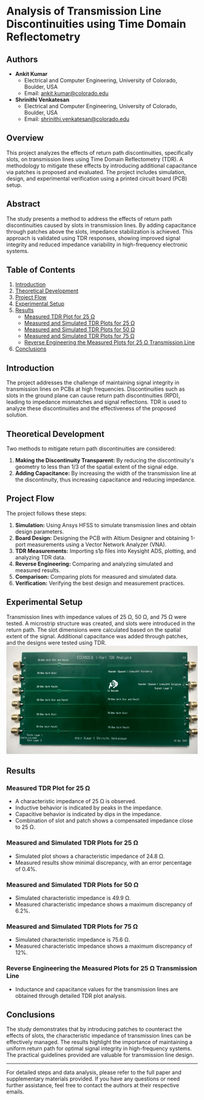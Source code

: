 # Analysis of Transmission Line Discontinuities using Time Domain Reflectometry

## Authors
- **Ankit Kumar**
  - Electrical and Computer Engineering, University of Colorado, Boulder, USA
  - Email: [ankit.kumar@colorado.edu](mailto:ankit.kumar@colorado.edu)
- **Shrinithi Venkatesan**
  - Electrical and Computer Engineering, University of Colorado, Boulder, USA
  - Email: [shrinithi.venkatesan@colorado.edu](mailto:shrinithi.venkatesan@colorado.edu)

## Overview
This project analyzes the effects of return path discontinuities, specifically slots, on transmission lines using Time Domain Reflectometry (TDR). A methodology to mitigate these effects by introducing additional capacitance via patches is proposed and evaluated. The project includes simulation, design, and experimental verification using a printed circuit board (PCB) setup.

## Abstract
The study presents a method to address the effects of return path discontinuities caused by slots in transmission lines. By adding capacitance through patches above the slots, impedance stabilization is achieved. This approach is validated using TDR responses, showing improved signal integrity and reduced impedance variability in high-frequency electronic systems.

## Table of Contents
1. [Introduction](#introduction)
2. [Theoretical Development](#theoretical-development)
3. [Project Flow](#project-flow)
4. [Experimental Setup](#experimental-setup)
5. [Results](#results)
   - [Measured TDR Plot for 25 Ω](#measured-tdr-plot-for-25-Ω)
   - [Measured and Simulated TDR Plots for 25 Ω](#measured-and-simulated-tdr-plots-for-25-Ω)
   - [Measured and Simulated TDR Plots for 50 Ω](#measured-and-simulated-tdr-plots-for-50-Ω)
   - [Measured and Simulated TDR Plots for 75 Ω](#measured-and-simulated-tdr-plots-for-75-Ω)
   - [Reverse Engineering the Measured Plots for 25 Ω Transmission Line](#reverse-engineering-the-measured-plots-for-25-Ω-transmission-line)
6. [Conclusions](#conclusions)

## Introduction
The project addresses the challenge of maintaining signal integrity in transmission lines on PCBs at high frequencies. Discontinuities such as slots in the ground plane can cause return path discontinuities (RPD), leading to impedance mismatches and signal reflections. TDR is used to analyze these discontinuities and the effectiveness of the proposed solution.

## Theoretical Development
Two methods to mitigate return path discontinuities are considered:
1. **Making the Discontinuity Transparent:** By reducing the discontinuity's geometry to less than 1/3 of the spatial extent of the signal edge.
2. **Adding Capacitance:** By increasing the width of the transmission line at the discontinuity, thus increasing capacitance and reducing impedance.

## Project Flow
The project follows these steps:
1. **Simulation:** Using Ansys HFSS to simulate transmission lines and obtain design parameters.
2. **Board Design:** Designing the PCB with Altium Designer and obtaining 1-port measurements using a Vector Network Analyzer (VNA).
3. **TDR Measurements:** Importing s1p files into Keysight ADS, plotting, and analyzing TDR data.
4. **Reverse Engineering:** Comparing and analyzing simulated and measured results.
5. **Comparison:** Comparing plots for measured and simulated data.
6. **Verification:** Verifying the best design and measurement practices.

## Experimental Setup
Transmission lines with impedance values of 25 Ω, 50 Ω, and 75 Ω were tested. A microstrip structure was created, and slots were introduced in the return path. The slot dimensions were calculated based on the spatial extent of the signal. Additional capacitance was added through patches, and the designs were tested using TDR.
  ![Board Design](https://github.com/Shri2401/Transmission-Line-Discontinuities-/blob/main/supporting%20pics/Picture1.png)

## Results

### Measured TDR Plot for 25 Ω
- A characteristic impedance of 25 Ω is observed.
- Inductive behavior is indicated by peaks in the impedance.
- Capacitive behavior is indicated by dips in the impedance.
- Combination of slot and patch shows a compensated impedance close to 25 Ω.

### Measured and Simulated TDR Plots for 25 Ω
- Simulated plot shows a characteristic impedance of 24.8 Ω.
- Measured results show minimal discrepancy, with an error percentage of 0.4%.

### Measured and Simulated TDR Plots for 50 Ω
- Simulated characteristic impedance is 49.9 Ω.
- Measured characteristic impedance shows a maximum discrepancy of 6.2%.

### Measured and Simulated TDR Plots for 75 Ω
- Simulated characteristic impedance is 75.6 Ω.
- Measured characteristic impedance shows a maximum discrepancy of 12%.

### Reverse Engineering the Measured Plots for 25 Ω Transmission Line
- Inductance and capacitance values for the transmission lines are obtained through detailed TDR plot analysis.

## Conclusions
The study demonstrates that by introducing patches to counteract the effects of slots, the characteristic impedance of transmission lines can be effectively managed. The results highlight the importance of maintaining a uniform return path for optimal signal integrity in high-frequency systems. The practical guidelines provided are valuable for transmission line design.

---

For detailed steps and data analysis, please refer to the full paper and supplementary materials provided. If you have any questions or need further assistance, feel free to contact the authors at their respective emails.
